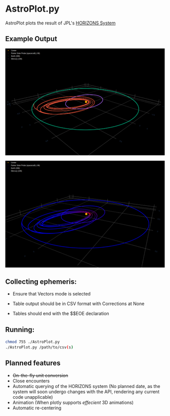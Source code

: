 # AstroPlot.py
AstroPlot plots the result of JPL's [HORIZONS System](https://ssd.jpl.nasa.gov/?horizons)

## Example Output
![Epheremeris based color](./screenshots/color.png)

![Speed based color](./screenshots/speed.png)

## Collecting ephemeris:
* Ensure that Vectors mode is selected

* Table output should be in CSV format with Corrections at None

* Tables should end with the $$EOE declaration
## Running:
```bash
chmod 755 ./AstroPlot.py
./AstroPlot.py /path/to/csv(s)
```

## Planned features
* ~~On-the-fly unit conversion~~
* Close encounters
* Automatic querying of the HORIZONS system (No planned date, as the system will soon undergo changes with the API, rendering any current code unapplicable)
* Animation (When plotly supports *effecient* 3D animations)
* Automatic re-centering
